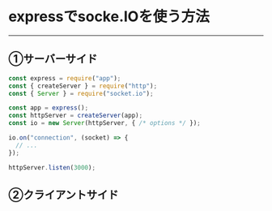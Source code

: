 # expressでsocke.IOを使う方法

_________________________________________________________________________________________


## ➀サーバーサイド


```javascript
const express = require("app");
const { createServer } = require("http");
const { Server } = require("socket.io");

const app = express();
const httpServer = createServer(app);
const io = new Server(httpServer, { /* options */ });

io.on("connection", (socket) => {
  // ...
});

httpServer.listen(3000);
```



## ➁クライアントサイド
